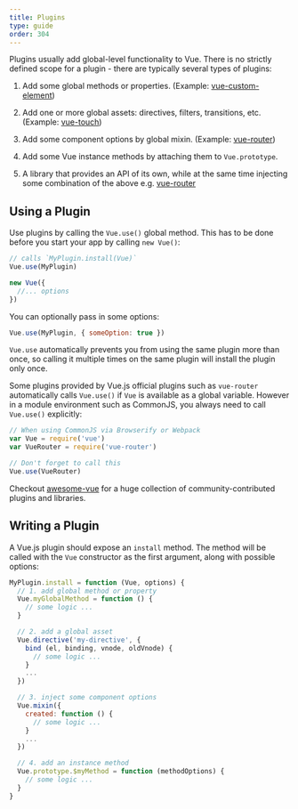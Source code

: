 ```yaml
---
title: Plugins
type: guide
order: 304
---
```


Plugins usually add global-level functionality to Vue. There is no strictly defined scope for a plugin - there are typically several types of plugins:

1. Add some global methods or properties. (Example: [vue-custom-element](https://github.com/karol-f/vue-custom-element))

2. Add one or more global assets: directives, filters, transitions, etc. (Example: [vue-touch](https://github.com/vuejs/vue-touch))

3. Add some component options by global mixin. (Example: [vue-router](https://github.com/vuejs/vue-router))

4. Add some Vue instance methods by attaching them to `Vue.prototype`.

5. A library that provides an API of its own, while at the same time injecting some combination of the above e.g. [vue-router](https://github.com/vuejs/vue-router)

## Using a Plugin

Use plugins by calling the `Vue.use()` global method. This has to be done before you start your app by calling `new Vue()`:

``` js
// calls `MyPlugin.install(Vue)`
Vue.use(MyPlugin)

new Vue({
  //... options
})
```

You can optionally pass in some options:

``` js
Vue.use(MyPlugin, { someOption: true })
```

`Vue.use` automatically prevents you from using the same plugin more than once, so calling it multiple times on the same plugin will install the plugin only once.

Some plugins provided by Vue.js official plugins such as `vue-router` automatically calls `Vue.use()` if `Vue` is available as a global variable. However in a module environment such as CommonJS, you always need to call `Vue.use()` explicitly:

``` js
// When using CommonJS via Browserify or Webpack
var Vue = require('vue')
var VueRouter = require('vue-router')

// Don't forget to call this
Vue.use(VueRouter)
```

Checkout [awesome-vue](https://github.com/vuejs/awesome-vue#components--libraries) for a huge collection of community-contributed plugins and libraries.

## Writing a Plugin

A Vue.js plugin should expose an `install` method. The method will be called with the `Vue` constructor as the first argument, along with possible options:

``` js
MyPlugin.install = function (Vue, options) {
  // 1. add global method or property
  Vue.myGlobalMethod = function () {
    // some logic ...
  }

  // 2. add a global asset
  Vue.directive('my-directive', {
    bind (el, binding, vnode, oldVnode) {
      // some logic ...
    }
    ...
  })

  // 3. inject some component options
  Vue.mixin({
    created: function () {
      // some logic ...
    }
    ...
  })

  // 4. add an instance method
  Vue.prototype.$myMethod = function (methodOptions) {
    // some logic ...
  }
}
```
